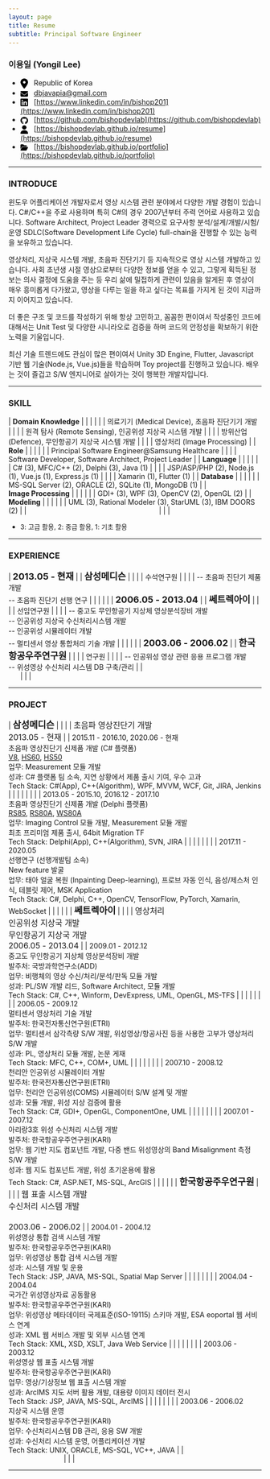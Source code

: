 ```yaml
---
layout: page
title: Resume
subtitle: Principal Software Engineer
---
```


<style>
tr, td, th {
   border: none!important;
   background-color:transparent!important;
}
img {
    vertical-align: middle;
}
</style>

### 이용일 (Yongil Lee)

* <img src="assets/images/resume/location-dot-solid.png" width=15/>&nbsp;&nbsp;&nbsp;Republic of Korea
* <img src="assets/images/resume/envelope-solid.png" width=15/>&nbsp;&nbsp;&nbsp;[dbjavapia@gmail.com](dbjavapia@gmail.com)
* <img src="assets/images/resume/linkedin.png" width=15/>&nbsp;&nbsp;&nbsp;[https://www.linkedin.com/in/bishop201](https://www.linkedin.com/in/bishop201)
* <img src="assets/images/resume/github.png" width=15/>&nbsp;&nbsp;&nbsp;[https://github.com/bishopdevlab](https://github.com/bishopdevlab)
* <img src="assets/images/resume/user-solid.png" width=15/>&nbsp;&nbsp;&nbsp;[https://bishopdevlab.github.io/resume](https://bishopdevlab.github.io/resume)
* <img src="assets/images/resume/folder-open-solid.png" width=15/>&nbsp;&nbsp;&nbsp;[https://bishopdevlab.github.io/portfolio](https://bishopdevlab.github.io/portfolio)

***

### INTRODUCE

윈도우 어플리케이션 개발자로서 영상 시스템 관련 분야에서 다양한 개발 경험이 있습니다. C#/C++을 주로 사용하며 특히 C#의 경우 2007년부터 주력 언어로 사용하고 있습니다. Software Architect, Project Leader 경력으로 요구사항 분석/설계/개발/시험/운영 SDLC(Software Development Life Cycle) full-chain을 진행할 수 있는 능력을 보유하고 있습니다.

영상처리, 지상국 시스템 개발, 초음파 진단기기 등 지속적으로 영상 시스템 개발하고 있습니다. 사회 초년생 시절 영상으로부터 다양한 정보를 얻을 수 있고, 그렇게 획득된 정보는 의사 결정에 도움을 주는 등 우리 삶에 밀접하게 관련이 있음을 알게된 후 영상이 매우 흥미롭게 다가왔고, 영상을 다루는 일을 하고 싶다는 목표를 가지게 된 것이 지금까지 이어지고 있습니다.

더 좋은 구조 및 코드를 작성하기 위해 항상 고민하고, 꼼꼼한 편이여서 작성중인 코드에 대해서는 Unit Test 및 다양한 시니라오로 검증을 하며 코드의 안정성을 확보하기 위한 노력을 기울입니다.

최신 기술 트렌드에도 관심이 많은 편이여서 Unity 3D Engine, Flutter, Javascript 기반 웹 기술(Node.js, Vue.js)들을 학습하며 Toy project를 진행하고 있습니다. 배우는 것이 즐겁고 S/W 엔지니어로 살아가는 것이 행복한 개발자입니다.

***

### SKILL

| **Domain&nbsp;Knowledge** | | |
| | | 의료기기 (Medical Device), 초음파 진단기기 개발 |
| | | 원격 탐사 (Remote Sensing), 인공위성 지상국 시스템 개발 |
| | | 방위산업 (Defence), 무인항공기 지상국 시스템 개발 |
| | | 영상처리 (Image Processing) |
| **Role** | | |
| | | Principal Software Engineer@Samsung Healthcare |
| | | Software Developer, Software Architect, Project Leader |
| **Language** | | |
| | | C# (3), MFC/C++ (2), Delphi (3), Java (1) |
| | | JSP/ASP/PHP (2), Node.js (1), Vue.js (1), Express.js (1) |
| | | Xamarin (1), Flutter (1) |
| **Database** | | |
| | | MS-SQL Server (2), ORACLE (2), SQLite (1), MongoDB (1) |
| **Image&nbsp;Processing** | | |
| | | GDI+ (3), WPF (3), OpenCV (2), OpenGL (2) |
| **Modeling** | | |
| | | UML (3), Rational Modeler (3), StarUML (3), IBM DOORS (2) |
| &nbsp; &nbsp; &nbsp; &nbsp; &nbsp; &nbsp; &nbsp; &nbsp; &nbsp; &nbsp; &nbsp; &nbsp; &nbsp; &nbsp; &nbsp; &nbsp; &nbsp; &nbsp; &nbsp; &nbsp; &nbsp; &nbsp; &nbsp; &nbsp; &nbsp; &nbsp; &nbsp; &nbsp; &nbsp; &nbsp; &nbsp; &nbsp; &nbsp; | | |

* <font size=2>3: 고급 활용, 2: 중급 활용, 1: 기초 활용</font>

***
### EXPERIENCE

| **<font size=4>2013.05 - 현재</font>** | | **<font size=4>삼성메디슨</font>** |
| | | 수석연구원 |
| | | -- 초음파 진단기 제품 개발<br>-- 초음파 진단기 선행 연구 |
| | | |
| **<font size=4>2006.05 - 2013.04</font>** | | **<font size=4>쎄트렉아이</font>** |
| | | 선임연구원 |
| | | -- 중고도 무인항공기 지상체 영상분석장비 개발<br>-- 인공위성 지상국 수신처리시스템 개발<br>-- 인공위성 시뮬레이터 개발<br>-- 멀티센서 영상 통합처리 기술 개발 |
| | | |
| **<font size=4>2003.06 - 2006.02</font>** | | **<font size=4>한국항공우주연구원</font>** |
| | | 연구원 |
| | | -- 인공위성 영상 관련 응용 프로그램 개발<br>-- 위성영상 수신처리 시스템 DB 구축/관리 |
| &nbsp; &nbsp; &nbsp; &nbsp; &nbsp; &nbsp; &nbsp; &nbsp; &nbsp; &nbsp; &nbsp; &nbsp; &nbsp; &nbsp; &nbsp; &nbsp; &nbsp; &nbsp; &nbsp; &nbsp; &nbsp; &nbsp; &nbsp; &nbsp; &nbsp; &nbsp; &nbsp; &nbsp; &nbsp; &nbsp; &nbsp; &nbsp; &nbsp; | | |

***

### PROJECT

| **<font size=4>삼성메디슨</font>** | | |
| <font size=3>초음파 영상진단기 개발<br>2013.05 - 현재</font> | | 2015.11 - 2016.10, 2020.06 - 현재<br>초음파 영상진단기 신제품 개발 (C# 플랫폼)<br>[V8](https://samsunghealthcare.com/kr/products/UltrasoundSystem/V8/General%20Imaging/benefit), [HS60](https://samsunghealthcare.com/kr/products/UltrasoundSystem/HS60/General%20Imaging/benefit), [HS50](https://samsunghealthcare.com/kr/products/UltrasoundSystem/HS50/General%20Imaging/benefit)<br>업무: Measurement 모듈 개발<br>성과: C# 플랫폼 팀 소속, 지연 상황에서 제품 출시 기여, 우수 고과<br>Tech Stack: C#(App), C++(Algorithm), WPF, MVVM, WCF, Git, JIRA, Jenkins |
| | | |
| | | 2013.05 - 2015.10, 2016.12 - 2017.10<br>초음파 영상진단기 신제품 개발 (Delphi 플랫폼)<br>[RS85](https://samsunghealthcare.com/kr/products/UltrasoundSystem/RS85%20Prestige/Radiology/benefit), [RS80A](https://samsunghealthcare.com/kr/products/UltrasoundSystem/RS80A/Radiology/benefit), [WS80A](https://samsunghealthcare.com/kr/products/UltrasoundSystem/WS80A/Obstetrics%20-%20Gynecology/benefit)<br>업무: Imaging Control 모듈 개발, Measurement 모듈 개발<br>최초 프리미엄 제품 출시, 64bit Migration TF<br>Tech Stack: Delphi(App), C++(Algorithm), SVN, JIRA |
| | | |
| | | 2017.11 - 2020.05<br>선행연구 (선행개발팀 소속)<br>New feature 발굴<br>업무: 태아 얼굴 복원 (Inpainting Deep-learning), 프로브 자동 인식, 음성/제스처 인식, 테블릿 제어, MSK Application<br>Tech Stack: C#, Delphi, C++, OpenCV, TensorFlow, PyTorch, Xamarin, WebSocket |
| | | |
| **<font size=4>쎄트렉아이</font>** | | |
| <font size=3>영상처리<br>인공위성 지상국 개발<br>무인항공기 지상국 개발<br>2006.05 - 2013.04</font> | | 2009.01 - 2012.12<br>중고도 무인항공기 지상체 영상분석장비 개발<br>발주처: 국방과학연구소(ADD)<br>업무: 비행체의 영상 수신/처리/분석/판독 모듈 개발<br>성과: PL/SW 개발 리드, Software Architect, 모듈 개발<br>Tech Stack: C#, C++, Winform, DevExpress, UML, OpenGL, MS-TFS |
| | | |
| | | 2006.05 - 2009.12<br>멀티센서 영상처리 기술 개발<br>발주처: 한국전자통신연구원(ETRI)<br>업무: 멀티센서 삼각측량 S/W 개발, 위성영상/항공사진 등을 사용한 고부가 영상처리 S/W 개발<br>성과: PL, 영상처리 모듈 개발, 논문 게재<br>Tech Stack: MFC, C++, COM+, UML |
| | | |
| | | 2007.10 - 2008.12<br>천리안 인공위성 시뮬레이터 개발<br>발주처: 한국전자통신연구원(ETRI)<br>업무: 천리안 인공위성(COMS) 시뮬레이터 S/W 설계 및 개발<br>성과: 모듈 개발, 위성 지상 검증에 활용<br>Tech Stack: C#, GDI+, OpenGL, ComponentOne, UML |
| | | |
| | | 2007.01 - 2007.12<br>아리랑3호 위성 수신처리 시스템 개발<br>발주처: 한국항공우주연구원(KARI)<br>업무: 웹 기반 지도 컴포넌트 개발, 다중 밴드 위성영상의 Band Misalignment 측정 S/W 개발<br>성과: 웹 지도 컴포넌트 개발, 위성 초기운용에 활용<br>Tech Stack: C#, ASP.NET, MS-SQL, ArcGIS |
| | | |
| **<font size=4>한국항공주우연구원</font>** | | |
| <font size=3>웹 표출 시스템 개발<br>수신처리 시스템 개발<br><br>2003.06 - 2006.02</font> | | 2004.01 - 2004.12<br>위성영상 통합 검색 시스템 개발<br>발주처: 한국항공우주연구원(KARI)<br>업무: 위성영상 통합 검색 시스템 개발<br>성과: 시스템 개발 및 운용<br>Tech Stack: JSP, JAVA, MS-SQL, Spatial Map Server |
| | | |
| | | 2004.04 - 2004.04<br>국가간 위성영상자료 공동활용<br>발주처: 한국항공우주연구원(KARI)<br>업무: 위성영상 메타데이터 국제표준(ISO-19115) 스키마 개발, ESA eoportal 웹 서비스 연계<br>성과: XML 웹 서비스 개발 및 외부 시스템 연계<br>Tech Stack: XML, XSD, XSLT, Java Web Service |
| | | |
| | | 2003.06 - 2003.12<br>위성영상 웹 표출 시스템 개발<br>발주처: 한국항공우주연구원(KARI)<br>업무: 영상/기상정보 웹 표출 시스템 개발<br>성과: ArcIMS 지도 서버 활용 개발, 대용량 이미지 데이터 전시<br>Tech Stack: JSP, JAVA, MS-SQL, ArcIMS |
| | | |
| | | 2003.06 - 2006.02<br>지상국 시스템 운영<br>발주처: 한국항공우주연구원(KARI)<br>업무: 수신처리시스템 DB 관리, 응용 SW 개발<br>성과: 수신처리 시스템 운영, 어플리케이션 개발<br>Tech Stack: UNIX, ORACLE, MS-SQL, VC++, JAVA |
| &nbsp; &nbsp; &nbsp; &nbsp; &nbsp; &nbsp; &nbsp; &nbsp; &nbsp; &nbsp; &nbsp; &nbsp; &nbsp; &nbsp; &nbsp; &nbsp; &nbsp; &nbsp; &nbsp; &nbsp; &nbsp; &nbsp; &nbsp; &nbsp; &nbsp; &nbsp; &nbsp; &nbsp; &nbsp; &nbsp; &nbsp; &nbsp; &nbsp; | | |

***
